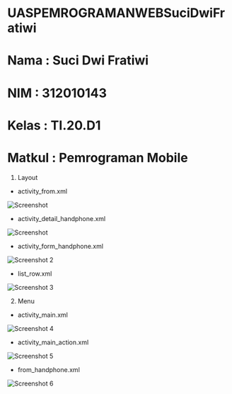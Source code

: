 # UASPEMROGRAMANWEBSuciDwiFratiwi
# Nama  : Suci Dwi Fratiwi
# NIM  : 312010143
# Kelas : TI.20.D1
# Matkul : Pemrograman Mobile

1. Layout
   
- activity_from.xml

![Screenshot](https://github.com/Sucidwi14/UASPEMROGRAMANWEBSuciDwiFratiwi/assets/101787968/b3ef886f-868b-4071-96e2-5d9f03be5f8f)

- activity_detail_handphone.xml
  
![Screenshot](https://github.com/Sucidwi14/UASPEMROGRAMANWEBSuciDwiFratiwi/assets/101787968/1469ee55-2b1d-4122-ab62-2b932e6f4513)

- activity_form_handphone.xml
  
![Screenshot 2](https://github.com/Sucidwi14/UASPEMROGRAMANWEBSuciDwiFratiwi/assets/101787968/9e4d2fcb-e362-47e1-a1d9-896dfceb4673)

 - list_row.xml
   
![Screenshot 3](https://github.com/Sucidwi14/UASPEMROGRAMANWEBSuciDwiFratiwi/assets/101787968/de245df3-83bc-4cca-9da9-917d613de29d)

2. Menu
   
- activity_main.xml
  
![Screenshot 4](https://github.com/Sucidwi14/UASPEMROGRAMANWEBSuciDwiFratiwi/assets/101787968/259ba425-65a0-4e05-9353-0b742ab2e528)

- activity_main_action.xml
   
![Screenshot 5](https://github.com/Sucidwi14/UASPEMROGRAMANWEBSuciDwiFratiwi/assets/101787968/efc00a06-31ec-40c2-899f-d999c0ede543)

- from_handphone.xml
  
![Screenshot 6](https://github.com/Sucidwi14/UASPEMROGRAMANWEBSuciDwiFratiwi/assets/101787968/d108c37b-7807-4e90-97b7-5806b7de1bac)




